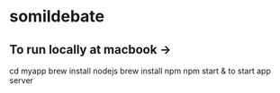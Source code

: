 # somildebate
## To run locally at macbook -> 
cd myapp 
brew install nodejs
brew install npm
npm start & to start app server  
